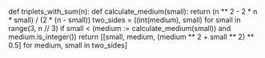 def triplets_with_sum(n):
    def calculate_medium(small):
        return (n ** 2 - 2 * n * small) / (2 * (n - small))
    two_sides = ((int(medium), small) for small in range(3, n // 3)
                 if small < (medium := calculate_medium(small))
                 and medium.is_integer())
    return [[small, medium, (medium ** 2 + small ** 2) ** 0.5]
            for medium, small in two_sides]